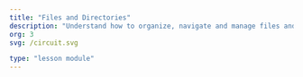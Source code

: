 ```yaml
---
title: "Files and Directories"
description: "Understand how to organize, navigate and manage files and directories using command-line tools."
org: 3
svg: /circuit.svg

type: "lesson module"
---
```

